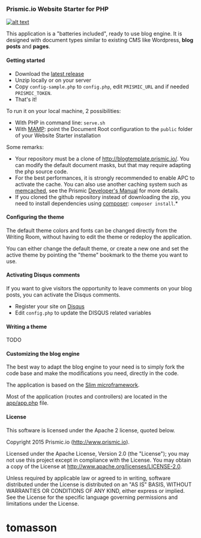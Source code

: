 ### Prismic.io Website Starter for PHP
[![alt text](https://travis-ci.org/prismicio/php-websitestarter.png?branch=master "Travis build")](https://travis-ci.org/prismicio/php-websitestarter)

This application is a "batteries included", ready to use blog engine. It is designed with document types similar to existing CMS like Wordpress, **blog posts** and **pages**.

#### Getting started

* Download the [latest release](https://github.com/prismicio/php-websitestarter/releases)
* Unzip locally or on your server
* Copy `config-sample.php` to `config.php`, edit `PRISMIC_URL` and if needed `PRISMIC_TOKEN`.
* That's it!

To run it on your local machine, 2 possibilities:

* With PHP in command line: `serve.sh`
* With [MAMP](https://www.mamp.info/): point the Document Root configuration to the `public` folder of your Website Starter installation

Some remarks:

* Your repository must be a clone of http://blogtemplate.prismic.io/. You can modify the default document masks, but that may require adapting the php source code.
* For the best performances, it is strongly recommended to enable APC to activate the cache. You can also use another caching system such as [memcached](http://memcached.org/), see the Prismic [Developer's Manual](https://developers.prismic.io/documentation/VBgeDDYAADMAz2Rw/developers-manual#cache) for more details.
* If you cloned the github repository instead of downloading the zip, you need to install dependencies using [composer](https://getcomposer.org/): `composer install`.*

#### Configuring the theme

The default theme colors and fonts can be changed directly from the Writing Room, without having to edit the theme or redeploy the application.

You can either change the default theme, or create a new one and set the active theme by pointing the "theme" bookmark to the theme you want to use.

#### Activating Disqus comments

If you want to give visitors the opportunity to leave comments on your blog posts, you can activate the Disqus comments.

* Register your site on [Disqus](https://disqus.com/admin/create/)
* Edit `config.php` to update the DISQUS related variables

#### Writing a theme

TODO

#### Customizing the blog engine

The best way to adapt the blog engine to your need is to simply fork the code base and make the modifications
you need, directly in the code.

The application is based on the [Slim microframework](http://www.slimframework.com/).

Most of the application (routes and controllers) are located in the [app/app.php](https://github.com/prismicio/blogtemplate/blob/master/app/app.php) file.

#### License

This software is licensed under the Apache 2 license, quoted below.

Copyright 2015 Prismic.io (http://www.prismic.io).

Licensed under the Apache License, Version 2.0 (the "License"); you may not use this project except in compliance with the License. You may obtain a copy of the License at http://www.apache.org/licenses/LICENSE-2.0.

Unless required by applicable law or agreed to in writing, software distributed under the License is distributed on an "AS IS" BASIS, WITHOUT WARRANTIES OR CONDITIONS OF ANY KIND, either express or implied. See the License for the specific language governing permissions and limitations under the License.
# tomasson
